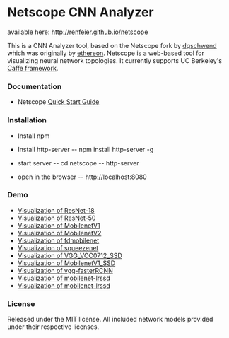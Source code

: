 # Netscope CNN Analyzer

available here: http://renfeier.github.io/netscope 

This is a CNN Analyzer tool, based on the Netscope fork by [dgschwend](https://github.com/dgschwend) which was originally by [ethereon](https://github.com/ethereon).
Netscope is a web-based tool for visualizing neural network topologies. It currently supports UC Berkeley's [Caffe framework](https://github.com/bvlc/caffe).

### Documentation
- Netscope [Quick Start Guide](http://renfeier.github.io/netscope/quickstart.html)

### Installation
- Install npm
- Install http-server
-- npm install http-server -g

- start server 
-- cd netscope
-- http-server

- open in the browser
-- http://localhost:8080

### Demo
- [Visualization of ResNet-18](http://renfeier.github.io/netscope/#/preset/ResNet-18-deploy)
- [Visualization of ResNet-50](http://renfeier.github.io/netscope/#/preset/resnet-50)
- [Visualization of MobilenetV1](http://renfeier.github.io/netscope/#/preset/mobilenetV1_deploy)
- [Visualization of MobilenetV2](http://renfeier.github.io/netscope/#/preset/mobilenet_v2_deploy)
- [Visualization of fdmobilenet](http://renfeier.github.io/netscope/#/preset/fdmobilenet)
- [Visualization of squeezenet](http://renfeier.github.io/netscope/#/preset/squeezenet)
- [Visualization of VGG_VOC0712_SSD](http://renfeier.github.io/netscope/#/preset/SSD300)
- [Visualization of MobilenetV1_SSD](http://renfeier.github.io/netscope/#/preset/mobilenetV1-ssd300-deploy)
- [Visualization of vgg-fasterRCNN](https://renfeier.github.io//netscope/#/preset/fasterRCNN_VGG)
- [Visualization of mobilenet-lrssd](http://renfeier.github.io/netscope/#/preset/mobilenetV21.0-lrssd)
- [Visualization of mobilenet-lrssd](http://renfeier.github.io/netscope/#/preset/yoloV3_deploy)

### License

Released under the MIT license.
All included network models provided under their respective licenses.
